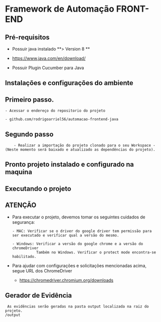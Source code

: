 # Framework de Automação FRONT-END #

## Pré-requisitos ##

* Possuir java instalado **> Version 8 **
* https://www.java.com/en/download/

* Possuir Plugin Cucumber para Java 

## Instalações e configurações do ambiente ##

 ## Primeiro passo. ##
  
    - Acessar o endereço do repositorio do projeto
 
    - github.com/rodrigoarriel56/automacao-frontend-java
 	
 ## Segundo passo ##
 
    	- Realizar a importação do projeto clonado para o seu Workspace - (Neste momento será baixado e atualizado as dependências do projeto).
    
 ## Pronto projeto instalado e configurado na maquina

## Executando o projeto ##

 ## ATENÇÃO ##

* Para executar o projeto, devemos tomar os seguintes cuidados de segurança:

	  - MAC: Verificar se o driver do google driver tem permissão para ser executado e verificar qual a versão do mesmo.
	  
	  - Windows: Verificar a versão do google chrome e a versão do chromeDriver
	             Também no Windows. Verificar o protect mode encontra-se habilitado.
 
 * Para ajudar com configurações e solicitações mencionadas acima, segue URL dos ChromeDriver
 
 	 - https://chromedriver.chromium.org/downloads
    


## Gerador de Evidência ##

	 As evidências serão geradas na pasta output localizada na raiz do projeto.
	/output
